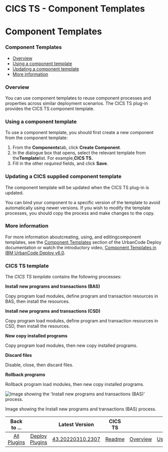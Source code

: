 
CICS TS - Component Templates
=============================

# Component Templates



### Component Templates





* [Overview](#overview)
* [Using a component template](#using)
* [Updating a component 
template](#updating)
* [More information](#more_info)


### Overview


You can use component templates to reuse 
component processes and properties across similar deployment scenarios. The CICS TS plug-in provides the CICS TS 
component template.


### Using a component template


To use a component template, you should first create a new 
component from the component template:


1. From the **Components**tab, click **Create Component**.
2. In the dialogue 
box that opens, select the relevant template from the****Template****list. For example,**CICS TS.**
3. Fill in the other
 *required* fields, and click **Save**.


### Updating a CICS supplied component template


The component template will 
be updated when the CICS TS plug-in is updated.


You can bind your component to a specific version of the template to 
avoid automatically using newer versions. If you wish to modify the template processes, you should copy the process and 
make changes to the copy.


### More information


For more information aboutcreating, using, and editingcomponent 
templates, see the [Component 
Templates](https://www.ibm.com/support/knowledgecenter/SS4GSP_7.1.1/com.ibm.udeploy.doc/topics/comp_template.html 
"Component Templates") section of the UrbanCode Deploy documentation or watch the introductory video, [Component 
Templates in IBM UrbanCode Deploy 
v6.0](https://mediacenter.ibm.com/media/Component+Templates+in+IBM+UrbanCode+Deploy+v6.0/0_m7rucqyz "Component Templates
 in IBM UrbanCode Deploy v6.0").


### CICS TS template


The *CICS TS template* contains the following processes:



**Install new programs and transactions (BAS)**


Copy program load modules, define program and transaction resources in
 BAS, then install the resources.


**Install new programs and transactions (CSD)**


Copy program load modules, define 
program and transaction resources in CSD, then install the resources.


**New copy installed programs**


Copy program 
load modules, then new copy installed programs.


**Discard files**


Disable, close, then discard files.


**Rollback 
programs**


Rollback program load modules, then new copy installed programs.


![Image showing the 'Install new 
programs and transactions (BAS)' process.](install_bas_programs.png)


Image showing the Install new programs and 
transactions (BAS) process.




|Back to ...||Latest Version|CICS TS ||||||
| :---: | :---: | :---: | :---: | :---: | :---: | :---: | :---: | :---: |
|[All Plugins](../../index.md)|[Deploy Plugins](../README.md)|[43.20220310.2307]()|[Readme](README.md)|[Overview](overview.md)|[Usage](usage.md)|[Steps](steps.md)|[Troubleshooting](troubleshooting.md)|[Downloads](downloads.md)|
